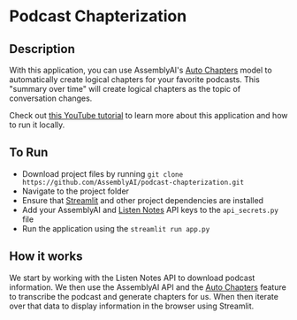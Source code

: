 # Podcast Chapterization

## Description

With this application, you can use AssemblyAI's [Auto Chapters](https://www.assemblyai.com/blog/introducing-assemblyai-auto-chapters-summarize-audio-and-video-files/) model to automatically create logical chapters for your favorite podcasts. This "summary over time" will create logical chapters as the topic of conversation changes.

Check out [this YouTube tutorial](https://youtu.be/q-5uAFJGqOk) to learn more about this application and how to run it locally. 

## To Run

* Download project files by running `git clone https://github.com/AssemblyAI/podcast-chapterization.git`
* Navigate to the project folder
* Ensure that [Streamlit](https://pypi.org/project/streamlit/) and other project dependencies are installed
* Add your AssemblyAI and [Listen Notes](https://www.listennotes.com/api/) API keys to the `api_secrets.py` file
* Run the application using the `streamlit run app.py`

## How it works

We start by working with the Listen Notes API to download podcast information. We then use the AssemblyAI API and the [Auto Chapters](https://www.assemblyai.com/docs/audio-intelligence#auto-chapters) feature to transcribe the podcast and generate chapters for us. When then iterate over that data to display information in the browser using Streamlit.

